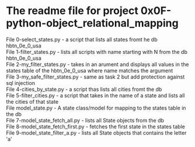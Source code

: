 # The readme file for project 0x0F-python-object_relational_mapping  

File 0-select_states.py - a script that lists all states fromt he db hbtn_0e_0_usa  
File 1-filter_states.py - lists all scripts with name starting with N from the db hbtn_0e_0_usa  
File 2-my_filter_states.py - takes in an arument and displays all values in the states table of the hbtn_0e_0_usa where name matches the argument  
File 3-my_safe_filter_states.py - same as task 2 but add protection against sql injection  
File 4-cities_by_state.py - a script thas lists all  cities fromt the db  
File 5-filter_cities.py - a script that takes in the name of a state and lists all the cities of that state  
File model_state.py - A state class/model for mapping to the states table in the db  
File 7-model_state_fetch_all.py - lists all State objects from the db  
File 8-model_state_fetch_first.py - fetches the first state in the states table  
File 9-model_state_filter_a.py - lists all State objects that contains the letter 'a'